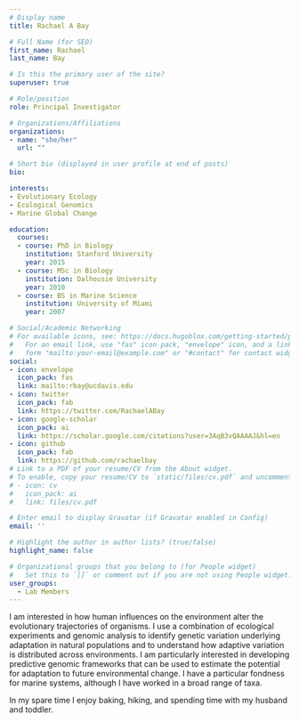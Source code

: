 ```yaml
---
# Display name
title: Rachael A Bay

# Full Name (for SEO)
first_name: Rachael
last_name: Bay

# Is this the primary user of the site?
superuser: true

# Role/position
role: Principal Investigator

# Organizations/Affiliations
organizations:
- name: "she/her"
  url: ""

# Short bio (displayed in user profile at end of posts)
bio: 

interests:
- Evolutionary Ecology
- Ecological Genomics
- Marine Global Change

education:
  courses:
  - course: PhD in Biology
    institution: Stanford University
    year: 2015
  - course: MSc in Biology
    institution: Dalhousie University
    year: 2010
  - course: BS in Marine Science
    institution: University of Miami
    year: 2007

# Social/Academic Networking
# For available icons, see: https://docs.hugoblox.com/getting-started/page-builder/#icons
#   For an email link, use "fas" icon pack, "envelope" icon, and a link in the
#   form "mailto:your-email@example.com" or "#contact" for contact widget.
social:
- icon: envelope
  icon_pack: fas
  link: mailto:rbay@ucdavis.edu
- icon: twitter
  icon_pack: fab
  link: https://twitter.com/RachaelABay
- icon: google-scholar
  icon_pack: ai
  link: https://scholar.google.com/citations?user=3AqB3vQAAAAJ&hl=en
- icon: github
  icon_pack: fab
  link: https://github.com/rachaelbay
# Link to a PDF of your resume/CV from the About widget.
# To enable, copy your resume/CV to `static/files/cv.pdf` and uncomment the lines below.
# - icon: cv
#   icon_pack: ai
#   link: files/cv.pdf

# Enter email to display Gravatar (if Gravatar enabled in Config)
email: ''

# Highlight the author in author lists? (true/false)
highlight_name: false

# Organizational groups that you belong to (for People widget)
#   Set this to `[]` or comment out if you are not using People widget.
user_groups:
  - Lab Members
---
```


I am interested in how human influences on the environment alter the evolutionary trajectories of organisms. I use a combination of ecological experiments and genomic analysis to identify genetic variation underlying adaptation in natural populations and to understand how adaptive variation is distributed across environments. I am particularly interested in developing predictive genomic frameworks that can be used to estimate the potential for adaptation to future environmental change. I have a particular fondness for marine systems, although I have worked in a broad range of taxa.

In my spare time I enjoy baking, hiking, and spending time with my husband and toddler.
